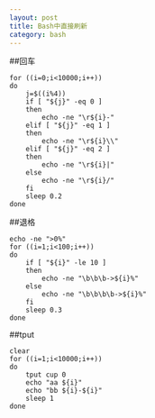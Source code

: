 ```yaml
---
layout: post
title: Bash中直接刷新
category: bash
---
```


##回车

	for ((i=0;i<10000;i++))
	do
		j=$((i%4))
		if [ "${j}" -eq 0 ]
		then
			echo -ne "\r${i}-"
		elif [ "${j}" -eq 1 ]
		then
			echo -ne "\r${i}\\"
		elif [ "${j}" -eq 2 ]
		then
			echo -ne "\r${i}|"
		else
			echo -ne "\r${i}/"
		fi
		sleep 0.2
	done
	
##退格

	echo -ne ">0%"
	for ((i=1;i<100;i++))
	do
		if [ "${i}" -le 10 ]
		then
			echo -ne "\b\b\b->${i}%"
		else
			echo -ne "\b\b\b\b->${i}%"
		fi
		sleep 0.3
	done
	
##tput

	clear
	for ((i=1;i<10000;i++))
	do
		tput cup 0
		echo "aa ${i}"
		echo "bb ${i}-${i}"
		sleep 1
	done
	
